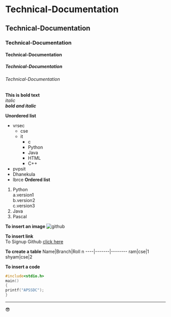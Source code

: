 # Technical-Documentation
## Technical-Documentation
### Technical-Documentation
#### Technical-Documentation
##### Technical-Documentation
###### Technical-Documentation

**This is bold text**  
*italic*  
***bold and italic***  

**Unordered list**  
- vrsec
   * cse
   * it 
     - c
     - Python
     - Java
     - HTML
     - C++
- pvpsit
- Dhanekula
- lbrce
**Ordered list**
1. Python  
  a.version1  
  b.version2  
  c.version3  
2. Java  
3. Pascal  

**To insert an image**
![github](https://github.githubassets.com/images/modules/open_graph/github-octocat.png)

**To insert link**  
To Signup Github [click here](https://github.com/join?ref_cta=Sign+up&ref_loc=header+logged+out&ref_page=%2F&source=header-home)

**To create a table**
Name|Branch|Roll n
----|-------|--------
ram|cse|1
shyam|cse|2

**To insert a code**
```C
#include<stdio.h>
main()
{
printf("APSSDC");
}
```
-----------------------------------------------

:sunglasses:  
